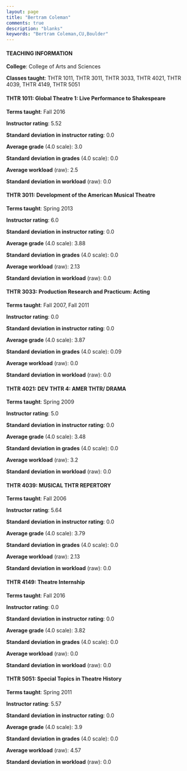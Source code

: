 ```yaml
---
layout: page
title: "Bertram Coleman" 
comments: true
description: "blanks"
keywords: "Bertram Coleman,CU,Boulder"
---
```

<head>
<script src="https://ajax.googleapis.com/ajax/libs/jquery/2.1.3/jquery.min.js"></script>
<script src="https://dl.dropboxusercontent.com/s/pc42nxpaw1ea4o9/highcharts.js?dl=0"></script>
<!-- <script src="../assets/js/highcharts.js"></script> -->
<style type="text/css">@font-face {
	font-family: "Bebas Neue";
	src: url(https://www.filehosting.org/file/details/544349/BebasNeue Regular.otf) format("opentype");
	}
	h1.Bebas { 
		font-family: "Bebas Neue", Verdana, Tahoma;
	}
</style>
</head>
	   
#### TEACHING INFORMATION

**College**: College of Arts and Sciences

**Classes taught**: THTR 1011, THTR 3011, THTR 3033, THTR 4021, THTR 4039, THTR 4149, THTR 5051

#### THTR 1011: Global Theatre 1: Live Performance to Shakespeare

**Terms taught**: Fall 2016

**Instructor rating**: 5.52

**Standard deviation in instructor rating**: 0.0

**Average grade** (4.0 scale): 3.0

**Standard deviation in grades** (4.0 scale): 0.0

**Average workload** (raw): 2.5

**Standard deviation in workload** (raw): 0.0

#### THTR 3011: Development of the American Musical Theatre

**Terms taught**: Spring 2013

**Instructor rating**: 6.0

**Standard deviation in instructor rating**: 0.0

**Average grade** (4.0 scale): 3.88

**Standard deviation in grades** (4.0 scale): 0.0

**Average workload** (raw): 2.13

**Standard deviation in workload** (raw): 0.0

#### THTR 3033: Production Research and Practicum: Acting

**Terms taught**: Fall 2007, Fall 2011

**Instructor rating**: 0.0

**Standard deviation in instructor rating**: 0.0

**Average grade** (4.0 scale): 3.87

**Standard deviation in grades** (4.0 scale): 0.09

**Average workload** (raw): 0.0

**Standard deviation in workload** (raw): 0.0

#### THTR 4021: DEV THTR 4: AMER THTR/ DRAMA

**Terms taught**: Spring 2009

**Instructor rating**: 5.0

**Standard deviation in instructor rating**: 0.0

**Average grade** (4.0 scale): 3.48

**Standard deviation in grades** (4.0 scale): 0.0

**Average workload** (raw): 3.2

**Standard deviation in workload** (raw): 0.0

#### THTR 4039: MUSICAL THTR REPERTORY

**Terms taught**: Fall 2006

**Instructor rating**: 5.64

**Standard deviation in instructor rating**: 0.0

**Average grade** (4.0 scale): 3.79

**Standard deviation in grades** (4.0 scale): 0.0

**Average workload** (raw): 2.13

**Standard deviation in workload** (raw): 0.0

#### THTR 4149: Theatre Internship

**Terms taught**: Fall 2016

**Instructor rating**: 0.0

**Standard deviation in instructor rating**: 0.0

**Average grade** (4.0 scale): 3.82

**Standard deviation in grades** (4.0 scale): 0.0

**Average workload** (raw): 0.0

**Standard deviation in workload** (raw): 0.0

#### THTR 5051: Special Topics in Theatre History

**Terms taught**: Spring 2011

**Instructor rating**: 5.57

**Standard deviation in instructor rating**: 0.0

**Average grade** (4.0 scale): 3.9

**Standard deviation in grades** (4.0 scale): 0.0

**Average workload** (raw): 4.57

**Standard deviation in workload** (raw): 0.0

